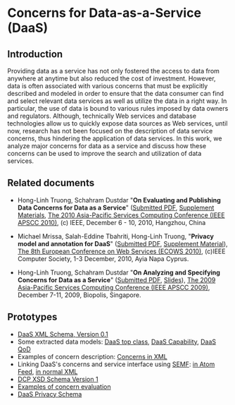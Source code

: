 
# Concerns for Data-as-a-Service (DaaS)

## Introduction
Providing data as a service has not only fostered the access to data from anywhere at anytime but also reduced the cost of investment. However, data is often associated with various concerns that must be explicitly described and modeled in order to ensure that the data consumer can find and select relevant data services as well as utilize the data in a right way. In particular, the use of data is bound to various rules imposed by data owners and regulators. Although, technically Web services and database technologies allow us to quickly expose data sources as Web services, until now, research has not been focused on the description of data service concerns, thus hindering the application of data services. In this work, we analyze major concerns for data as a service and discuss how these concerns can be used to improve the search and utilization of data services.

 ## Related documents
* Hong-Linh Truong, Schahram Dustdar "<b>On Evaluating and
      Publishing Data Concerns for Data as a Service</b>" (<a
      href="https://users.aalto.fi/~truongh4/publications/2010/td-apscc2010-submitted.pdf">Submitted PDF</a>, <a
      href="http://www.infosys.tuwien.ac.at/prototyp/SOD1/dataconcerns/dcevaluation.html">Supplement Materials</a>, <a href="http://apscc2010.hdu.edu.cn/APSCC_home.html">The 2010 Asia-Pacific Services Computing Conference (IEEE APSCC 2010)</a>, (c) IEEE, December 6 - 10, 2010, Hangzhou, China

* Michael Mrissa, Salah-Eddine Tbahriti, Hong-Linh Truong, "<b>Privacy model  and annotation for DaaS</b>" (<a  href="http://www.infosys.tuwien.ac.at/staff/truong/publications/2010/truong-daaspri-ecows2010.pdf">Submitted PDF</a>, <a  href="http://liris.cnrs.fr/~mmrissa/doku.php?id=demos">Supplement Material</a>), <a href="http://www.cs.ucy.ac.cy/ecows10/">The  8th European Conference on Web Services (ECOWS 2010)</a>, (c)IEEE  Computer Society, 1-3 December, 2010, Ayia Napa Cyprus.
* Hong-Linh Truong, Schahram Dustdar "<b>On Analyzing and Specifying Concerns for Data as a Service</b>" (<a href="http://www.infosys.tuwien.ac.at/staff/truong/publications/2009/truong-apscc09.pdf">Submitted PDF</a>, <a href="http://www.infosys.tuwien.ac.at/staff/truong/publications/2009/daas-apscc-09-slides.pdf">Slides</a>), <a href="http://apscc09.i2r.a-star.edu.sg/">The 2009 Asia-Pacific Services Computing Conference (IEEE APSCC 2009)</a>, December 7-11, 2009, Biopolis, Singapore.

## Prototypes
* <a href="../software/dataconcerns/daasconcern-v0.1.xsd">DaaS XML Schema, Version 0.1</a>
* Some extracted data models: <a href="samples/daasconcern-top-v0.1.jpg">DaaS top class</a>, <a href="samples/daasconcern-capability-v0.1.jpg">DaaS Capability</a>, <a href="samples/daasconcern-qod-v0.1.jpg"> DaaS QoD</a>
* Examples of concern description: <a href="samples/USAddressVerificationConcerns.xml">Concerns in XML</a></li>
* Linking DaaS's concerns and service interface using <a
	    href="http://www.infosys.tuwien.ac.at/autocompwiki/index.php/Service_Management">SEMF</a>: <a href="samples/strikeiron-concerns-semf-sample-feed.xml"> in Atom Feed</a>, <a href="samples/strikeiron-concerns-semf-sample.xml"> in normal XML</a>
* <a href="../software/dataconcerns/dcp-v0.1.xsd">DCP XSD Schema 	    Version 1</a>
* <a href="dcevaluation.md">Examples of concern  evaluation</a>
* <a href="../software/daasprivacy/daasprivacy.rdf">DaaS Privacy Schema</a>
